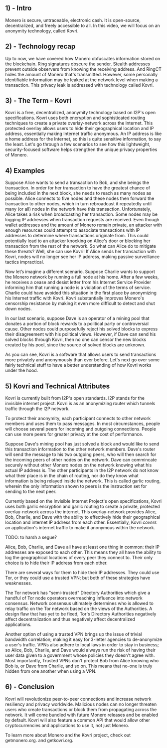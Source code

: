 ## 1) - Intro

Monero is secure, untraceable, electronic cash. It is open-source, decentralized, and freely accessible to all. In this video, we will focus on an anonymity technology, called Kovri.

## 2) - Technology recap

Up to now, we have covered how Monero obfuscates information stored on the blockchain.
Ring signatures obscure the sender.
Stealth addresses prevent outside observers from knowing the receiving address.
And RingCT hides the amount of Monero that's transmitted.
However, some personally identifiable information may be leaked at the network level when making a transaction.
This privacy leak is addressed with technology called Kovri.

## 3) - The Term - Kovri

Kovri is a free, decentralized, anonymity technology based on I2P's open specifications.
Kovri uses both encryption and sophisticated routing techniques to create a private overlay-network across the Internet.
This protected overlay allows users to hide their geographical location and IP address, essentially making Internet traffic anonymous.
An IP address is like a home address for the Internet, so this is quite sensitive information, to say the least.
Let's go through a few scenarios to see how this lightweight, security-focused software helps strengthen the unique privacy properties of Monero.

## 4) Examples

Suppose Alice wants to send a transaction to Bob, and she beings the transaction.
In order for her transaction to have the greatest chance of being included in the next block, she needs to reach as many nodes as possible.
Alice connects to five nodes and these nodes then forward the transaction to other nodes, which in turn rebroadcast it repeatedly until many (or all) nodes in the network have this transaction.
Unfortunately, Alice takes a risk when broadcasting her transaction.
Some nodes may be logging IP addresses when transaction requests are received.
Even though wallet addresses and the amount of Monero remain private, an attacker with enough resources could attempt to associate transactions with IP addresses to determine where transactions originate from.
This could potentially lead to an attacker knocking on Alice's door or blocking her transaction from the rest of the network.
So what can Alice do to mitigate these threats? Well, she can use Kovri!
If Alice sends her transaction with Kovri, nodes will no longer see her IP address, making passive surveillance tactics impractical.

Now let’s imagine a different scenario.
Suppose Charlie wants to support the Monero network by running a full node at his home.
After a few weeks, he receives a cease and desist letter from his Internet Service Provider informing him that running a node is a violation of the terms of service.
Charlie could have avoided this situation in the first place by anonymizing his Internet traffic with Kovri.
Kovri substantially improves Monero's censorship resistance by making it even more difficult to detect and shut down nodes.

In our last scenario, suppose Dave is an operator of a mining pool that donates a portion of block rewards to a political party or controversial cause.
Other nodes could purposefully reject his solved blocks to express their disagreement with his political views.
However, if Dave can send his solved blocks through Kovri, then no one can censor the new blocks created by his pool, since the source of solved blocks are unknown.

As you can see, Kovri is a software that allows users to send transactions more privately and anonymously than ever before.
Let's next go over some fairly technical stuff to have a better understanding of how Kovri works under the hood.

## 5) Kovri and Technical Attributes

Kovri is currently built from I2P's open standards. I2P stands for the invisible internet project. Kovri is as an anonymizing router which tunnels traffic through the I2P network.

To protect their anonymity, each participant connects to other network members and uses them to pass messages.
In most circumstances, people will choose several peers for incoming and outgoing connections.
People can use more peers for greater privacy at the cost of performance.

Suppose Dave's mining pool has just solved a block and would like to send this transaction information to the other network members.
Dave's router will send the message to his two outgoing peers, who will then search for the incoming peers of other nodes on the network.
Dave can commincate securely without other Monero nodes on the network knowing what his actual IP address is.
The other participants in the I2P network do not know what their place is in the chain of routing, nor do they know what information is being relayed inside the network.
This is called garlic routing, wherein the only information shown to peers is the instruction set for sending to the next peer.

Currently based on the Invisible Internet Project's open specifications, Kovri uses both garlic encryption and garlic routing to create a private, protected overlay-network across the internet.
This overlay-network provides Alice, Bob, Charlie, and Dave with the ability to effectively hide their geographical location and internet IP address from each other.
Essentially, Kovri *covers* an application's internet traffic to make it anonymous within the network.

TODO: to harsh a segue?

Alice, Bob, Charlie, and Dave all have at least one thing in common: their IP addresses are exposed to each other.
This means they all have the ability to log the geographical locations of every peer they connect to.
Their only choice is to hide their IP address from each other.

There are several ways for them to hide their IP addresses.
They could use Tor, or they could use a trusted VPN; but both of these strategies have weaknesses.

The Tor network has "semi-trusted" Directory Authorities which give a handful of Tor node operators overreaching influence into network consensus.
Network consensus ultimately determines who is allowed to relay traffic on the Tor network based on the views of the Authorities.
A design flaw that has yet to be fixed, Tor's Directory Authorities negatively affect decentralization and thus negatively affect decentralized applications.

Another option of using a trusted VPN brings up the issue of trivial bandwidth correlation; making it easy for 3-letter agencies to de-anonymize a user's traffic.
VPNs also adhere to local laws in order to stay in business; so Alice, Bob, Charlie, and Dave would always run the risk of having their user data given to a government whose policies they doesn't agree with.
Most importantly, Trusted VPNs don't protect Bob from Alice knowing who Bob is, or Dave from Charlie, and so on. This means that no-one is truly hidden from one another when using a VPN.


## 6) - Conclusion

Kovri will revolutionize peer-to-peer connections and increase network resiliency and privacy worldwide.
Malicious nodes can no longer threaten users who create transactions or block them from propagating across the network.
It will come bundled with future Monero releases and be enabled by default.
Kovri will also feature a common API that would allow other cryptocurrencies and applications to use it, not just Monero.

To learn more about Monero and the Kovri project, check out getmonero.org. and getkovri.org.
